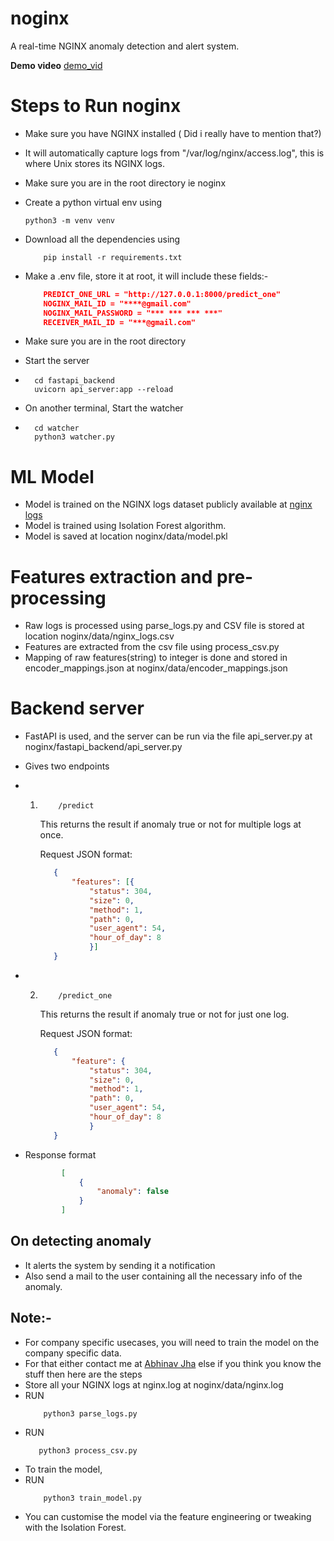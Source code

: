 # noginx

A real-time NGINX anomaly detection and alert system.

**Demo video**
[demo_vid](https://github.com/user-attachments/assets/12cd769f-bc5b-4431-8f81-14718dbf2cec)

# Steps to Run noginx
- Make sure you have NGINX installed ( Did i really have to mention that?)
- It will automatically capture logs from "/var/log/nginx/access.log", this is where Unix stores its NGINX logs.
- Make sure you are in the root directory ie noginx
- Create a python virtual env using
    ```console 
    python3 -m venv venv
    ```
- Download all the dependencies using
    ```console
        pip install -r requirements.txt
    ```

- Make a .env file, store it at root, it will include these fields:-
    ```json
        PREDICT_ONE_URL = "http://127.0.0.1:8000/predict_one"
        NOGINX_MAIL_ID = "****@gmail.com"
        NOGINX_MAIL_PASSWORD = "*** *** *** ***"
        RECEIVER_MAIL_ID = "***@gmail.com"
    ```
- Make sure you are in the root directory
- Start the server
- ```console
    cd fastapi_backend
    uvicorn api_server:app --reload
  ```
- On another terminal, Start the watcher
- ```console
    cd watcher
    python3 watcher.py
  ```


# ML Model
- Model is trained on the NGINX logs dataset publicly available at [nginx logs](https://github.com/elastic/examples/blob/master/Common%20Data%20Formats/nginx_logs/README.md)
- Model is trained using Isolation Forest algorithm.
- Model is saved at location noginx/data/model.pkl

# Features extraction and pre-processing
- Raw logs is processed using parse_logs.py and CSV file is stored at location noginx/data/nginx_logs.csv
- Features are extracted from the csv file using process_csv.py
- Mapping of raw features(string) to integer is done and stored in encoder_mappings.json at noginx/data/encoder_mappings.json

# Backend server
- FastAPI is used, and the server can be run via the file api_server.py at noginx/fastapi_backend/api_server.py
- Gives two endpoints
- 1.
     ```console
         /predict
     ```
     This returns the result if anomaly true or not for multiple logs at once.

     Request JSON format:
     ```json
        {
            "features": [{
                "status": 304,
                "size": 0,
                "method": 1,
                "path": 0,
                "user_agent": 54,
                "hour_of_day": 8
                }]
        }
     ```
- 2.
     ```console
         /predict_one
     ```
     This returns the result if anomaly true or not for just one log.

     Request JSON format:
     ```json
        {
            "feature": {
                "status": 304,
                "size": 0,
                "method": 1,
                "path": 0,
                "user_agent": 54,
                "hour_of_day": 8
                }
        }
     ```
    
- Response format
    ```json
            [
                {
                    "anomaly": false
                }
            ]
    ```

## On detecting anomaly
 - It alerts the system by sending it a notification
 - Also send a mail to the user containing all the necessary info of the anomaly.

## Note:-
- For company specific usecases, you will need to train the model on the company specific data.
- For that either contact me at [Abhinav Jha](www.x.com/AbhinavXJ) else if you think you know the stuff then here are the steps
- Store all your NGINX logs at nginx.log at noginx/data/nginx.log
- RUN 
    ```console
        python3 parse_logs.py
    ```
- RUN
    ```console
       python3 process_csv.py
    ```
- To train the model,
- RUN 
    ```console
        python3 train_model.py
    ```
- You can customise the model via the feature engineering or tweaking with the Isolation Forest.